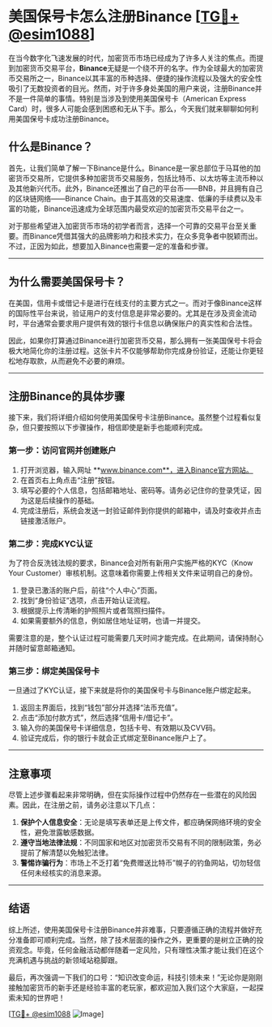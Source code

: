 # 美国保号卡怎么注册Binance [[TG💪+ @esim1088](https://t.me/s/esim1088)]

在当今数字化飞速发展的时代，加密货币市场已经成为了许多人关注的焦点。而提到加密货币交易平台，**Binance**无疑是一个绕不开的名字。作为全球最大的加密货币交易所之一，Binance以其丰富的币种选择、便捷的操作流程以及强大的安全性吸引了无数投资者的目光。然而，对于许多身处美国的用户来说，注册Binance并不是一件简单的事情。特别是当涉及到使用美国保号卡（American Express Card）时，很多人可能会感到困惑和无从下手。那么，今天我们就来聊聊如何利用美国保号卡成功注册Binance。

## 什么是Binance？

首先，让我们简单了解一下Binance是什么。Binance是一家总部位于马耳他的加密货币交易所，它提供多种加密货币交易服务，包括比特币、以太坊等主流币种以及其他新兴代币。此外，Binance还推出了自己的平台币——BNB，并且拥有自己的区块链网络——Binance Chain。由于其高效的交易速度、低廉的手续费以及丰富的功能，Binance迅速成为全球范围内最受欢迎的加密货币交易平台之一。

对于那些希望进入加密货币市场的初学者而言，选择一个可靠的交易平台至关重要。而Binance凭借其强大的品牌影响力和技术实力，在众多竞争者中脱颖而出。不过，正因为如此，想要加入Binance也需要一定的准备和步骤。

---

## 为什么需要美国保号卡？

在美国，信用卡或借记卡是进行在线支付的主要方式之一。而对于像Binance这样的国际性平台来说，验证用户的支付信息是非常必要的。尤其是在涉及资金流动时，平台通常会要求用户提供有效的银行卡信息以确保账户的真实性和合法性。

因此，如果你打算通过Binance进行加密货币交易，那么拥有一张美国保号卡将会极大地简化你的注册过程。这张卡片不仅能够帮助你完成身份验证，还能让你更轻松地存取款，从而避免不必要的麻烦。

---

## 注册Binance的具体步骤

接下来，我们将详细介绍如何使用美国保号卡注册Binance。虽然整个过程看似复杂，但只要按照以下步骤操作，相信即使是新手也能顺利完成。

### 第一步：访问官网并创建账户

1. 打开浏览器，输入网址 **www.binance.com**，进入Binance官方网站。
2. 在首页右上角点击“注册”按钮。
3. 填写必要的个人信息，包括邮箱地址、密码等。请务必记住你的登录凭证，因为这是后续操作的基础。
4. 完成注册后，系统会发送一封验证邮件到你提供的邮箱中，请及时查收并点击链接激活账户。

### 第二步：完成KYC认证

为了符合反洗钱法规的要求，Binance会对所有新用户实施严格的KYC（Know Your Customer）审核机制。这意味着你需要上传相关文件来证明自己的身份。

1. 登录已激活的账户后，前往“个人中心”页面。
2. 找到“身份验证”选项，点击开始认证流程。
3. 根据提示上传清晰的护照照片或者驾照扫描件。
4. 如果需要额外的信息，例如居住地址证明，也请一并提交。

需要注意的是，整个认证过程可能需要几天时间才能完成。在此期间，请保持耐心并随时留意邮箱通知。

### 第三步：绑定美国保号卡

一旦通过了KYC认证，接下来就是将你的美国保号卡与Binance账户绑定起来。

1. 返回主界面后，找到“钱包”部分并选择“法币充值”。
2. 点击“添加付款方式”，然后选择“信用卡/借记卡”。
3. 输入你的美国保号卡详细信息，包括卡号、有效期以及CVV码。
4. 验证完成后，你的银行卡就会正式绑定至Binance账户上了。

---

## 注意事项

尽管上述步骤看起来非常明确，但在实际操作过程中仍然存在一些潜在的风险因素。因此，在注册之前，请务必注意以下几点：

1. **保护个人信息安全**：无论是填写表单还是上传文件，都应确保网络环境的安全性，避免泄露敏感数据。
2. **遵守当地法律法规**：不同国家和地区对加密货币交易有不同的限制政策，务必提前了解清楚以免触犯法律。
3. **警惕诈骗行为**：市场上不乏打着“免费赠送比特币”幌子的钓鱼网站，切勿轻信任何未经核实的消息来源。

---

## 结语

综上所述，使用美国保号卡注册Binance并非难事，只要遵循正确的流程并做好充分准备即可顺利完成。当然，除了技术层面的操作之外，更重要的是树立正确的投资观念。毕竟，任何金融活动都伴随着一定风险，只有理性决策才能让我们在这个充满机遇与挑战的新领域站稳脚跟。

最后，再次强调一下我们的口号：“知识改变命运，科技引领未来！”无论你是刚刚接触加密货币的新手还是经验丰富的老玩家，都欢迎加入我们这个大家庭，一起探索未知的世界吧！

[[TG💪+ @esim1088](https://t.me/s/esim1088) ![Image](https://i.postimg.cc/4NQfJmqS/Snipaste-2025-05-13-00-14-12.png)]